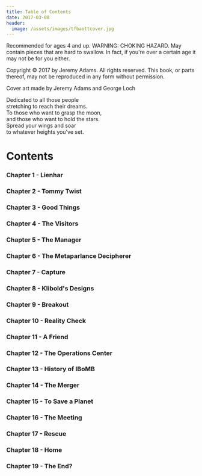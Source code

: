 ```yaml
---
title: Table of Contents
date: 2017-03-08
header:
  image: /assets/images/tfbaottcover.jpg
---
```


Recommended for ages 4 and up. WARNING: CHOKING HAZARD. May contain pieces that are hard to swallow. In fact, if you're over a certain age it may not be for you either. 


Copyright &copy; 2017 by Jeremy Adams.
All rights reserved. This book, or parts thereof, may not be reproduced in any form without permission.


Cover art made by Jeremy Adams and George Loch



Dedicated to all those people<br>
stretching to reach their dreams.<br>
To those who want to grasp the moon,<br>
and those who want to hold the stars.<br>
Spread your wings and soar<br>
to whatever heights you've set.<br>




# Contents

### Chapter 1 - Lienhar
### Chapter 2 - Tommy Twist
### Chapter 3 - Good Things
### Chapter 4 - The Visitors
### Chapter 5 - The Manager
### Chapter 6 - The Metaparlance Decipherer
### Chapter 7 - Capture
### Chapter 8 - Klibold's Designs
### Chapter 9 - Breakout
### Chapter 10 - Reality Check
### Chapter 11 - A Friend
### Chapter 12 - The Operations Center
### Chapter 13 - History of IBoMB
### Chapter 14 - The Merger
### Chapter 15 - To Save a Planet
### Chapter 16 - The Meeting
### Chapter 17 - Rescue
### Chapter 18 - Home
### Chapter 19 - The End?
